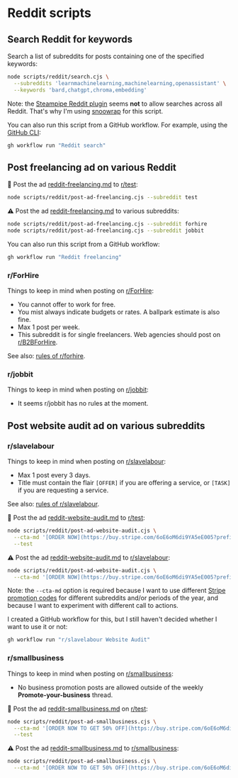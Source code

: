 # Reddit scripts

## Search Reddit for keywords

Search a list of subreddits for posts containing one of the specified keywords:

```sh
node scripts/reddit/search.cjs \
  --subreddits 'learnmachinelearning,machinelearning,openassistant' \
  --keywords 'bard,chatgpt,chroma,embedding'
```

Note: the [Steampipe Reddit plugin](https://hub.steampipe.io/plugins/turbot/reddit) seems **not** to allow searches across all Reddit. That's why I'm using [snoowrap](https://github.com/not-an-aardvark/snoowrap) for this script.

You can also run this script from a GitHub workflow. For example, using the [GitHub CLI](https://cli.github.com/):

```sh
gh workflow run "Reddit search"
```

## Post freelancing ad on various Reddit

🧪 Post the ad [reddit-freelancing.md](../../assets/ads/reddit-freelancing.md) to [r/test](https://www.reddit.com/r/test/):

```sh
node scripts/reddit/post-ad-freelancing.cjs --subreddit test
```

⚠️ Post the ad [reddit-freelancing.md](../../assets/ads/reddit-website-audit.md) to various subreddits:

```sh
node scripts/reddit/post-ad-freelancing.cjs --subreddit forhire
node scripts/reddit/post-ad-freelancing.cjs --subreddit jobbit
```

You can also run this script from a GitHub workflow:

```sh
gh workflow run "Reddit freelancing"
```
### r/ForHire

Things to keep in mind when posting on [r/ForHire](https://www.reddit.com/r/ForHire/):

- You cannot offer to work for free.
- You mist always indicate budgets or rates. A ballpark estimate is also fine.
- Max 1 post per week.
- This subreddit is for single freelancers. Web agencies should post on [r/B2BForHire](https://www.reddit.com/r/B2BForHire/).

See also: [rules of r/forhire](https://www.reddit.com/r/forhire/comments/44aeko/rules_guidelines_read_before_posting/).

### r/jobbit

Things to keep in mind when posting on [r/jobbit](https://www.reddit.com/r/jobbit/):

- It seems r/jobbit has no rules at the moment.

## Post website audit ad on various subreddits

### r/slavelabour

Things to keep in mind when posting on [r/slavelabour](https://www.reddit.com/r/slavelabour/):

- Max 1 post every 3 days.
- Title must contain the flair `[OFFER]` if you are offering a service, or `[TASK]` if you are requesting a service.

See also: [rules of r/slavelabour](https://www.reddit.com/r/slavelabour/wiki/rules/).

🧪 Post the ad [reddit-website-audit.md](../../assets/ads/reddit-website-audit.md) to [r/test](https://www.reddit.com/r/test/):

```sh
node scripts/reddit/post-ad-website-audit.cjs \
  --cta-md '[ORDER NOW](https://buy.stripe.com/6oE6oM6di9YA5eE005?prefilled_promo_code=REDDITSLAVELABOUR80)' \
  --test
```

⚠️ Post the ad [reddit-website-audit.md](../../assets/ads/reddit-website-audit.md) to [r/slavelabour](https://www.reddit.com/r/slavelabour/):

```sh
node scripts/reddit/post-ad-website-audit.cjs \
  --cta-md '[ORDER NOW](https://buy.stripe.com/6oE6oM6di9YA5eE005?prefilled_promo_code=REDDITSLAVELABOUR80)'
```

Note: the `--cta-md` option is required because I want to use different [Stripe promotion codes](https://stripe.com/docs/api/promotion_codes) for different subreddits and/or periods of the year, and because I want to experiment with different call to actions.

I created a GitHub workflow for this, but I still haven't decided whether I want to use it or not:

```sh
gh workflow run "r/slavelabour Website Audit"
```

### r/smallbusiness

Things to keep in mind when posting on [r/smallbusiness](https://www.reddit.com/r/smallbusiness/):

- No business promotion posts are allowed outside of the weekly **Promote-your-business** thread.

🧪 Post the ad [reddit-smallbusiness.md](../../assets/ads/reddit-smallbusiness.md) on [r/test](https://www.reddit.com/r/test/):

```sh
node scripts/reddit/post-ad-smallbusiness.cjs \
  --cta-md '[ORDER NOW TO GET 50% OFF](https://buy.stripe.com/6oE6oM6di9YA5eE005?prefilled_promo_code=REDDITSMALLBUSINESS50)' \
  --test
```

⚠️ Post the ad [reddit-smallbusiness.md](../../assets/ads/reddit-website-audit.md) to [r/smallbusiness](https://www.reddit.com/r/smallbusiness/):

```sh
node scripts/reddit/post-ad-smallbusiness.cjs \
  --cta-md '[ORDER NOW TO GET 50% OFF](https://buy.stripe.com/6oE6oM6di9YA5eE005?prefilled_promo_code=REDDITSMALLBUSINESS50)'
```
